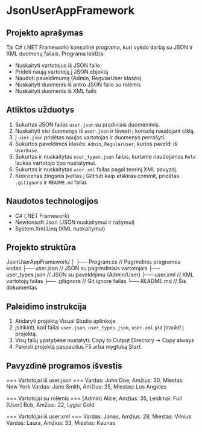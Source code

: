 # JsonUserAppFramework

## Projekto aprašymas

Tai C# (.NET Framework) konsolinė programa, kuri vykdo darbą su JSON ir XML duomenų failais. Programa leidžia:

- Nuskaityti vartotojus iš JSON failo
- Pridėti naują vartotoją į JSON objektą
- Naudoti paveldimumą (Admin, RegularUser klasės)
- Nuskaityti duomenis iš antro JSON failo su rolėmis
- Nuskaityti duomenis iš XML failo

## Atliktos užduotys

1. Sukurtas JSON failas `user.json` su pradiniais duomenimis.
2. Nuskaityti visi duomenys iš `user.json` ir išvesti į konsolę naudojant ciklą.
3. Į `user.json` pridėtas naujas vartotojas ir duomenys perrašyti.
4. Sukurtos paveldimos klasės: `Admin`, `RegularUser`, kurios paveldi iš `UserBase`.
5. Sukurtas ir nuskaitytas `user_types.json` failas, kuriame naudojamas `Role` laukas vartotojo tipo nustatymui.
6. Sukurtas ir nuskaitytas `user.xml` failas pagal teorinį XML pavyzdį.
7. Kiekvienas žingsnis įkeltas į GitHub kaip atskiras commit, pridėtas `.gitignore` ir `README.md` failai.

## Naudotos technologijos

- C# (.NET Framework)
- Newtonsoft.Json (JSON nuskaitymui ir rašymui)
- System.Xml.Linq (XML nuskaitymui)

## Projekto struktūra

JsonUserAppFramework/
│
├── Program.cs // Pagrindinis programos kodas
├── user.json // JSON su pagrindiniais vartotojais
├── user_types.json // JSON su paveldėjimu (Admin/User)
├── user.xml // XML vartotojų failas
├── .gitignore // Git ignore failas
└── README.md // Šis dokumentas

## Paleidimo instrukcija

1. Atidaryti projektą Visual Studio aplinkoje.
2. Įsitikinti, kad failai `user.json`, `user_types.json`, `user.xml` yra įtraukti į projektą.
3. Visų failų ypatybėse nustatyti:
   Copy to Output Directory → Copy always
4. Paleisti projektą paspaudus F5 arba mygtuką Start.

## Pavyzdinė programos išvestis

=== Vartotojai iš user.json ===
Vardas: John Doe, Amžius: 30, Miestas: New York
Vardas: Jane Smith, Amžius: 25, Miestas: Los Angeles

=== Vartotojai su rolėmis ===
[Admin] Alice, Amžius: 35, Leidimai: Full
[User] Bob, Amžius: 22, Lygis: Gold

=== Vartotojai iš user.xml ===
Vardas: Jonas, Amžius: 28, Miestas: Vilnius
Vardas: Laura, Amžius: 33, Miestas: Kaunas
